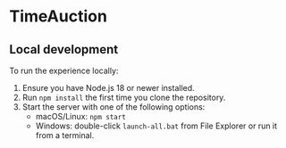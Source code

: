 # TimeAuction

## Local development

To run the experience locally:

1. Ensure you have Node.js 18 or newer installed.
2. Run `npm install` the first time you clone the repository.
3. Start the server with one of the following options:
   - macOS/Linux: `npm start`
   - Windows: double-click `launch-all.bat` from File Explorer or run it from a terminal.

